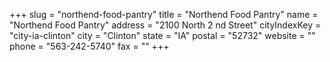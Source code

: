 +++
slug = "northend-food-pantry"
title = "Northend Food Pantry"
name = "Northend Food Pantry"
address = "2100 North 2 nd Street"
cityIndexKey = "city-ia-clinton"
city = "Clinton"
state = "IA"
postal = "52732"
website = ""
phone = "563-242-5740"
fax = ""
+++
